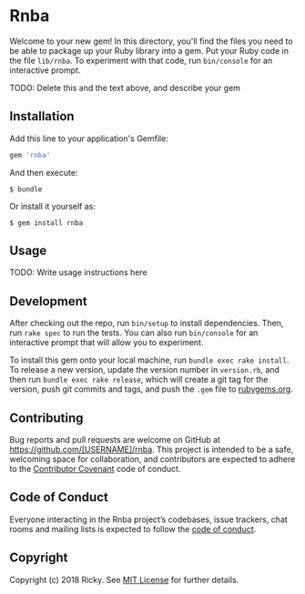# Rnba

Welcome to your new gem! In this directory, you'll find the files you need to be able to package up your Ruby library into a gem. Put your Ruby code in the file `lib/rnba`. To experiment with that code, run `bin/console` for an interactive prompt.

TODO: Delete this and the text above, and describe your gem

## Installation

Add this line to your application's Gemfile:

```ruby
gem 'rnba'
```

And then execute:

    $ bundle

Or install it yourself as:

    $ gem install rnba

## Usage

TODO: Write usage instructions here

## Development

After checking out the repo, run `bin/setup` to install dependencies. Then, run `rake spec` to run the tests. You can also run `bin/console` for an interactive prompt that will allow you to experiment.

To install this gem onto your local machine, run `bundle exec rake install`. To release a new version, update the version number in `version.rb`, and then run `bundle exec rake release`, which will create a git tag for the version, push git commits and tags, and push the `.gem` file to [rubygems.org](https://rubygems.org).

## Contributing

Bug reports and pull requests are welcome on GitHub at https://github.com/[USERNAME]/rnba. This project is intended to be a safe, welcoming space for collaboration, and contributors are expected to adhere to the [Contributor Covenant](http://contributor-covenant.org) code of conduct.

## Code of Conduct

Everyone interacting in the Rnba project’s codebases, issue trackers, chat rooms and mailing lists is expected to follow the [code of conduct](https://github.com/[USERNAME]/rnba/blob/master/CODE_OF_CONDUCT.md).

## Copyright

Copyright (c) 2018 Ricky. See [MIT License](LICENSE.txt) for further details.